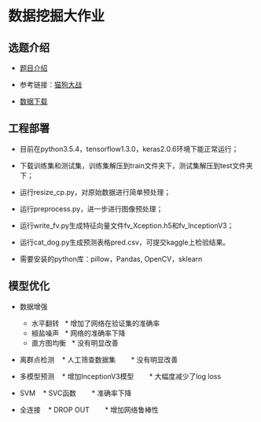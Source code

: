# 数据挖掘大作业

## 选题介绍

- [题目介绍](https://www.kaggle.com/c/dogs-vs-cats-redux-kernels-edition)

- 参考链接：[猫狗大战](https://zhuanlan.zhihu.com/p/25978105)

- [数据下载](https://www.kaggle.com/c/dogs-vs-cats-redux-kernels-edition/data)

## 工程部署

- 目前在python3.5.4，tensorflow1.3.0，keras2.0.6环境下能正常运行；

- 下载训练集和测试集，训练集解压到train文件夹下，测试集解压到test文件夹下；

- 运行resize_cp.py，对原始数据进行简单预处理；

- 运行preprocess.py，进一步进行图像预处理；

- 运行write_fv.py生成特征向量文件fv_Xception.h5和fv_InceptionV3；

- 运行cat_dog.py生成预测表格pred.csv，可提交kaggle上检验结果。

- 需要安装的python库：pillow，Pandas, OpenCV，sklearn

## 模型优化

* 数据增强
    * 水平翻转
    * 增加了网络在验证集的准确率
    * 椒盐噪声
    * 网络的准确率下降        
    * 直方图均衡
    * 没有明显改善

* 离群点检测
    * 人工筛查数据集
        * 没有明显改善

* 多模型预测
    * 增加InceptionV3模型
        * 大幅度减少了log loss

* SVM
    * SVC函数
        * 准确率下降

* 全连接
    * DROP OUT
        * 增加网络鲁棒性
